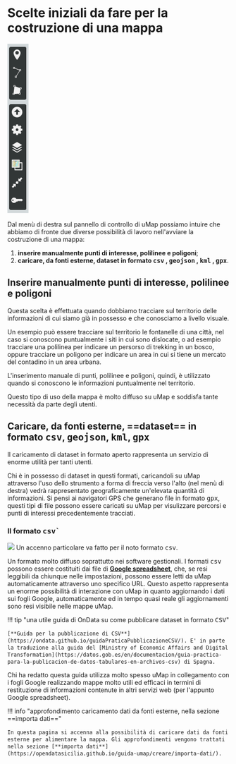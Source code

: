 # Scelte iniziali da fare per la costruzione di una mappa

![](https://raw.githubusercontent.com/opendatasicilia/guida-umap/main/docs/img/menu-destra-umap.PNG)

Dal menù di destra sul pannello di controllo di uMap possiamo intuire che abbiamo di fronte due diverse possibilità di lavoro nell'avviare la costruzione di una mappa:

  1. **inserire manualmente punti di interesse, polilinee e poligoni**;
  2. **caricare, da fonti esterne, dataset in formato <kbd>csv</kbd> , <kbd>geojson</kbd> , <kbd>kml</kbd> , <kbd>gpx</kbd>**.


## Inserire manualmente punti di interesse, polilinee e poligoni

Questa scelta è effettuata quando dobbiamo tracciare sul territorio delle informazioni di cui siamo già in possesso e che conosciamo a livello visuale. 

Un esempio può essere tracciare sul territorio le fontanelle di una città, nel caso si conoscono puntualmente i siti in cui sono dislocate, o ad esempio tracciare una polilinea per indicare un persorso di trekking in un bosco, oppure tracciare un poligono per indicare un area in cui si tiene un mercato del contadino in un area urbana.

L'inserimento manuale di punti, polilinee e poligoni, quindi, è utilizzato quando si conoscono le informazioni puntualmente nel territorio.

Questo tipo di uso della mappa è molto diffuso su uMap e soddisfa tante necessità da parte degli utenti.


## Caricare, da fonti esterne, ==dataset== in formato <kbd>csv</kbd>, <kbd>geojson</kbd>, <kbd>kml</kbd>, <kbd>gpx</kbd>

Il caricamento di dataset in formato aperto rappresenta un servizio di enorme utilità per tanti utenti. 

Chi è in possesso di dataset in questi formati, caricandoli su uMap attraverso l'uso dello strumento a forma di freccia verso l'alto (nel menù di destra) vedrà rappresentato geograficamente un'elevata quantità di informazioni. Si pensi ai navigatori GPS che generano file in formato <kbd>gpx</kbd>, questi tipi di file possono essere caricati su uMap per visulizzare percorsi e punti di interessi precedentemente tracciati. 

### Il formato <kbd>csv`

![](https://upload.wikimedia.org/wikipedia/commons/thumb/3/30/Google_Sheets_logo_%282014-2020%29.svg/49px-Google_Sheets_logo_%282014-2020%29.svg.png) Un accenno particolare va fatto per il noto formato <kbd>csv</kbd>. 

Un formato molto diffuso soprattutto nei software gestionali. I formati <kbd>csv</kbd> possono essere costituiti dai file di [**Google spreadsheet**](https://spreadsheets.google.com/), che, se resi leggibili da chiunque nelle impostazioni, possono essere letti da uMap automaticamente attraverso uno specifico URL. Questo aspetto rappresenta un enorme possibilità di interazione con uMap in quanto aggiornando i dati sui fogli Google, automaticamente ed in tempo quasi reale gli aggiornamenti sono resi visibile nelle mappe uMap. 

!!! tip "una utile guida di OnData su come pubblicare dataset in formato <kbd>CSV</kbd>"

    [**Guida per la pubblicazione di CSV**](https://ondata.github.io/guidaPraticaPubblicazioneCSV/). E' in parte la traduzione alla guida del [Ministry of Economic Affairs and Digital Transformation](https://datos.gob.es/en/documentacion/guia-practica-para-la-publicacion-de-datos-tabulares-en-archivos-csv) di Spagna.
    

Chi ha redatto questa guida utilizza molto spesso uMap in collegamento con i fogli Google realizzando mappe molto utili ed efficaci in termini di restituzione di informazioni contenute in altri servizi web (per l'appunto Google spreadsheet).

!!! info "approfondimento caricamento dati da fonti esterne, nella sezione ==importa dati=="

    In questa pagina si accenna alla possibilità di caricare dati da fonti esterne per alimentare la mappa. Gli approfondimenti vengono trattati nella sezione [**importa dati**](https://opendatasicilia.github.io/guida-umap/creare/importa-dati/).
